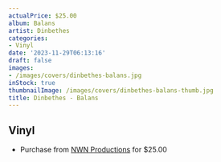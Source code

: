 ```yaml
---
actualPrice: $25.00
album: Balans
artist: Dinbethes
categories:
- Vinyl
date: '2023-11-29T06:13:16'
draft: false
images:
- /images/covers/dinbethes-balans.jpg
inStock: true
thumbnailImage: /images/covers/dinbethes-balans-thumb.jpg
title: Dinbethes - Balans
---
```


## Vinyl
* Purchase from [NWN Productions](http://shop.nwnprod.com/index.php?route=product/product&path=75&product_id=29933&sort=pd.name&order=ASC) for $25.00
